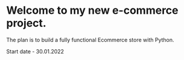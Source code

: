 Welcome to my new e-commerce project.
===========
The plan is to build a fully functional Ecommerce store with Python.

Start date - 30.01.2022
